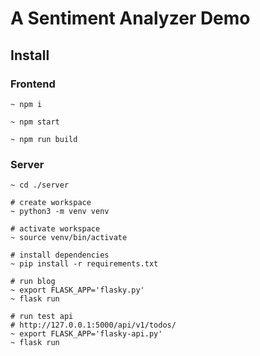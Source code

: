 A Sentiment Analyzer Demo
=========


## Install 


### Frontend
```
~ npm i

~ npm start

~ npm run build
```


### Server

```
~ cd ./server

# create workspace
~ python3 -m venv venv

# activate workspace
~ source venv/bin/activate

# install dependencies
~ pip install -r requirements.txt

# run blog
~ export FLASK_APP='flasky.py'
~ flask run

# run test api
# http://127.0.0.1:5000/api/v1/todos/
~ export FLASK_APP='flasky-api.py'
~ flask run
```


